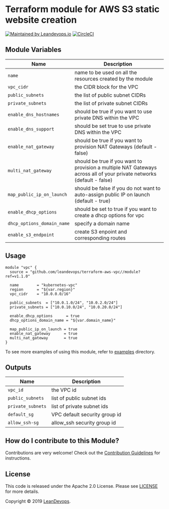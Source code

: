 # Terraform module for AWS S3 static website creation
[![Maintained by Leandevops.io](https://img.shields.io/badge/maintained%20by-leandevops-green.svg)](https://img.shields.io/badge/maintained%20by-leandevops-green.svg)
[![CircleCI](https://circleci.com/gh/leandevops/terraform-aws-s3-static-site.svg?style=svg)](https://circleci.com/gh/leandevops/terraform-aws-s3-static-site)

## Module Variables

| Name   |    Description |
|--------|--------------|
| `name` | name to be used on all the resources created by the module |
| `vpc_cidr` | the CIDR block for the VPC |
| `public_subnets` | the list of public subnet CIDRs |
| `private_subnets` | the list of private subnet CIDRs |
| `enable_dns_hostnames` | should be true if you want to use private DNS within the VPC |
| `enable_dns_support` | should be set true to use private DNS within the VPC |
| `enable_nat_gateway` | should be true if you want to provision NAT Gateways (default - false) |
| `multi_nat_gateway` | should be true if you want to provision a multiple NAT Gateways across all of your private networks (default - false)|
| `map_public_ip_on_launch` | should be false if you do not want to auto-assign public IP on launch (default - true) |
| `enable_dhcp_options` | should be set to true if you want to create a dhcp options for vpc |
| `dhcp_options_domain_name` | specify a domain name |
| `enable_s3_endpoint` | create S3 enpoint and corresponding routes |

## Usage

```hcl
module "vpc" {
  source = "github.com/leandevops/terraform-aws-vpc//module?ref=v1.1.0"

  name        = "kubernetes-vpc"  
  region      = "${var.region}"
  vpc_cidr    = "10.0.0.0/16"

  public_subnets  = ["10.0.1.0/24", "10.0.2.0/24"]
  private_subnets = ["10.0.10.0/24", "10.0.20.0/24"]

  enable_dhcp_options      = true
  dhcp_options_domain_name = "${var.domain_name}"

  map_public_ip_on_launch = true
  enable_nat_gateway      = true
  multi_nat_gateway       = true
}
```
To see more examples of using this module, refer to [examples](https://github.com/leandevops/terraform-aws-vpc/tree/master/examples) directory.

## Outputs
| Name   |  Description |
|--------|--------------|
| `vpc_id` | the VPC id |
| `public_subnets` | list of public subnet ids |
| `private_subnets` | list of private subnet ids |
| `default_sg` | VPC default security group id |
| `allow_ssh-sg` | allow_ssh security group id |

## How do I contribute to this Module?
Contributions are very welcome! Check out the 
[Contribution Guidelines]() for instructions.

## License
This code is released under the Apache 2.0 License. Please see [LICENSE](https://github.com/leandevops/terraform-aws-vpc/tree/master/LICENSE) for more details.

Copyright © 2019 [LeanDevops](https://leandevops.io).
